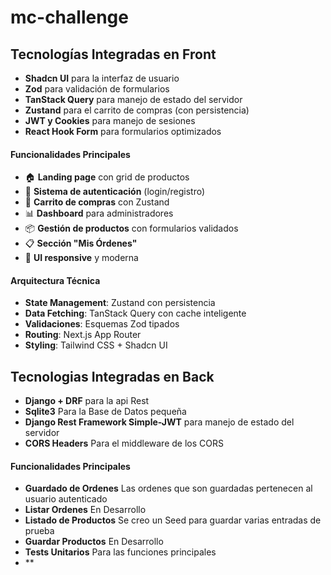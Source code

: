 # mc-challenge

## **Tecnologías Integradas en Front**

- **Shadcn UI** para la interfaz de usuario
- **Zod** para validación de formularios
- **TanStack Query** para manejo de estado del servidor
- **Zustand** para el carrito de compras (con persistencia)
- **JWT y Cookies** para manejo de sesiones
- **React Hook Form** para formularios optimizados

#### **Funcionalidades Principales**

- 🏠 **Landing page** con grid de productos
- 🔐 **Sistema de autenticación** (login/registro)
- 🛒 **Carrito de compras** con Zustand
- 📊 **Dashboard** para administradores
- 📦 **Gestión de productos** con formularios validados
- 📋 **Sección "Mis Órdenes"**
- 🎨 **UI responsive** y moderna

#### **Arquitectura Técnica**

- **State Management**: Zustand con persistencia
- **Data Fetching**: TanStack Query con cache inteligente
- **Validaciones**: Esquemas Zod tipados
- **Routing**: Next.js App Router
- **Styling**: Tailwind CSS + Shadcn UI

## **Tecnologias Integradas en Back**

- **Django + DRF** para la api Rest
- **Sqlite3** Para la Base de Datos pequeña
- **Django Rest Framework Simple-JWT** para manejo de estado del servidor
- **CORS Headers** Para el middleware de los CORS

#### **Funcionalidades Principales**

- **Guardado de Ordenes** Las ordenes que son guardadas pertenecen al usuario autenticado
- **Listar Ordenes** En Desarrollo
- **Listado de Productos** Se creo un Seed para guardar varias entradas de prueba
- **Guardar Productos** En Desarrollo
- **Tests Unitarios** Para las funciones principales
- **
